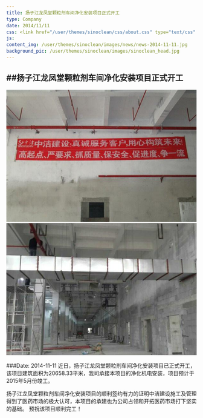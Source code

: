 ```yaml
---
title: 扬子江龙凤堂颗粒剂车间净化安装项目正式开工
type: Company
date: 2014/11/11
css: <link href="/user/themes/sinoclean/css/about.css" type="text/css" rel="stylesheet" />
js:
content_img: /user/themes/sinoclean/images/news/news-2014-11-11.jpg
background_pic: /user/themes/sinoclean/images/sinoclean_head.jpg
---
```


##扬子江龙凤堂颗粒剂车间净化安装项目正式开工
---



![News1](/user/themes/sinoclean/images/news/news-2014-11-11.jpg)
![News2](/user/themes/sinoclean/images/news/news-2014-11-11-2.jpg)


###Date: 2014-11-11
近日，扬子江龙凤堂颗粒剂车间净化安装项目已正式开工，该项目建筑面积为20658.33平米，我司承接本项目的净化机电安装，项目预计于2015年5月份竣工。  

扬子江龙凤堂颗粒剂车间净化安装项目的顺利签约有力的证明中洁建设施工及管理得到了医药市场的极大认可，本项目的承建也为公司占领和开拓医药市场打下坚实的基础。
预祝该项目顺利完工！
